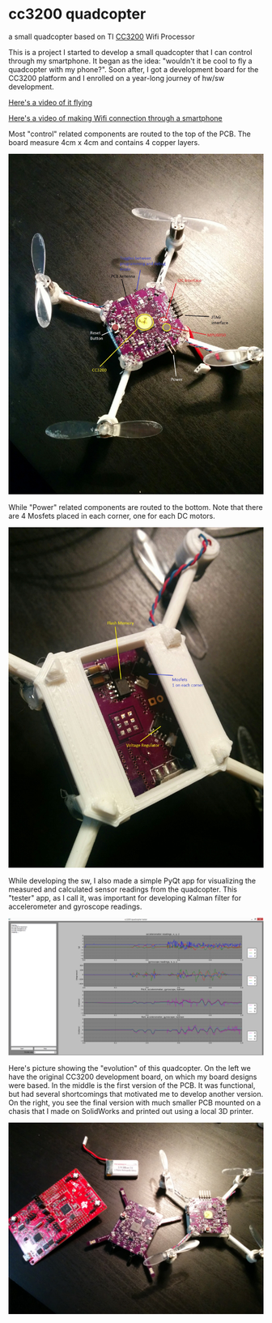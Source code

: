 # cc3200 quadcopter
a small quadcopter based on TI [CC3200](http://www.ti.com/product/cc3200) Wifi Processor

This is a project I started to develop a small quadcopter that I can control through my smartphone. It began as the idea: "wouldn't it be cool to fly a quadcopter with my phone?". Soon after, I got a development board for the CC3200 platform and I enrolled on a year-long journey of hw/sw development.

[Here's a video of it flying](https://youtu.be/NUO0UMu_Gpo)

[Here's a video of making Wifi connection through a smartphone](https://youtu.be/c3Ppp-kUkaQ)

Most "control" related components are routed to the top of the PCB. The board measure 4cm x 4cm and contains 4 copper layers.

<img src="./pictures/quadcopter_top_view.jpg" width="640">

While "Power" related components are routed to the bottom. Note that there are 4 Mosfets placed in each corner, one for each DC motors.

<img src="./pictures/quadcopter_bottom_view.jpg" width="640">

While developing the sw, I also made a simple PyQt app for visualizing the measured and calculated sensor readings from the quadcopter. This "tester" app, as I call it, was important for developing Kalman filter for accelerometer and gyroscope readings.

<img src="./pictures/pyqt_quadcopter_tester.png" width="960">

Here's picture showing the "evolution" of this quadcopter. On the left we have the original CC3200 development board, on which my board designs were based. In the middle is the first version of the PCB. It was functional, but had several shortcomings that motivated me to develop another version. On the right, you see the final version with much smaller PCB mounted on a chasis that I made on SolidWorks and printed out using a local 3D printer.

<img src="./pictures/evolution.jpg" width="960">
